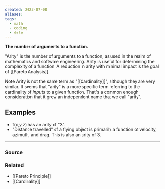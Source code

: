 ```yaml
---
created: 2023-07-08
aliases: 
tags:
  - math
  - coding
  - data
---
```

**The number of arguments to a function.**

"Arity" is the number of arguments to a function, as used in the realm of mathematics and software engineering. Arity is useful for determining the complexity of a function. A reduction in arity with minimal impact is the goal of [[Pareto Analysis]].

Note Arity is not the same term as "[[Cardinality]]", although they are very similar. It seems that "arity" is a more specific term referring to the cardinality of *inputs* to a given function. That's a common enough consideration that it grew an independent name that we call "arity".

## Examples

- f(x,y,z) has an arity of "3".
- "Distance travelled" of a flying object is primarily a function of velocity, azimuth, and drag. This is also an arity of 3.

****
### Source

### Related
- [[Pareto Principle]] 
- [[Cardinality]]
